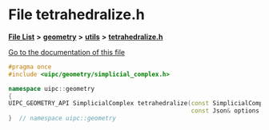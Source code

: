 

# File tetrahedralize.h

[**File List**](files.md) **>** [**geometry**](dir_04894967a28d068f10a69f6e8a07a2cb.md) **>** [**utils**](dir_739799d2da88efedfd4a7c44220c72e4.md) **>** [**tetrahedralize.h**](tetrahedralize_8h.md)

[Go to the documentation of this file](tetrahedralize_8h.md)


```C++
#pragma once
#include <uipc/geometry/simplicial_complex.h>

namespace uipc::geometry
{
UIPC_GEOMETRY_API SimplicialComplex tetrahedralize(const SimplicialComplex& sc,
                                                   const Json& options = Json::object());
}  // namespace uipc::geometry
```


